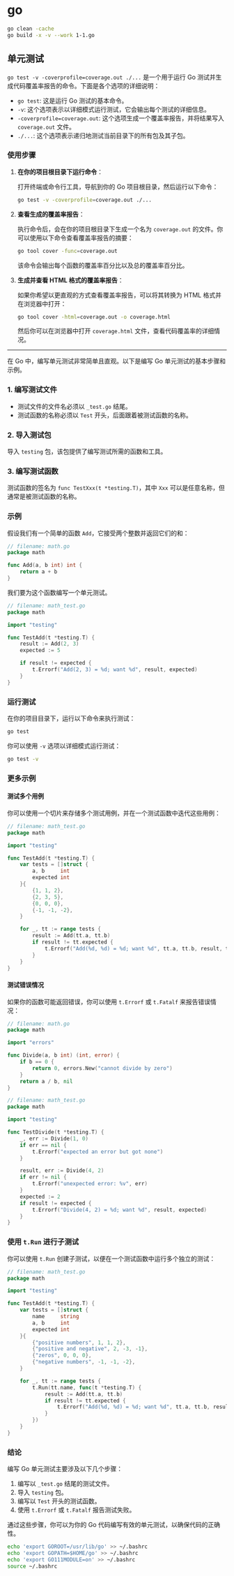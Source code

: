 # go

```sh
go clean -cache
go build -x -v --work 1-1.go
```

## 单元测试

`go test -v -coverprofile=coverage.out ./...` 是一个用于运行 Go 测试并生成代码覆盖率报告的命令。下面是各个选项的详细说明：

- `go test`: 这是运行 Go 测试的基本命令。
- `-v`: 这个选项表示以详细模式运行测试，它会输出每个测试的详细信息。
- `-coverprofile=coverage.out`: 这个选项生成一个覆盖率报告，并将结果写入 `coverage.out` 文件。
- `./...`: 这个选项表示递归地测试当前目录下的所有包及其子包。

### 使用步骤

1. **在你的项目根目录下运行命令**：

   打开终端或命令行工具，导航到你的 Go 项目根目录，然后运行以下命令：

   ```bash
   go test -v -coverprofile=coverage.out ./...
   ```
2. **查看生成的覆盖率报告**：

   执行命令后，会在你的项目根目录下生成一个名为 `coverage.out` 的文件。你可以使用以下命令查看覆盖率报告的摘要：

   ```bash
   go tool cover -func=coverage.out
   ```

   该命令会输出每个函数的覆盖率百分比以及总的覆盖率百分比。
3. **生成并查看 HTML 格式的覆盖率报告**：

   如果你希望以更直观的方式查看覆盖率报告，可以将其转换为 HTML 格式并在浏览器中打开：

   ```bash
   go tool cover -html=coverage.out -o coverage.html
   ```

   然后你可以在浏览器中打开 `coverage.html` 文件，查看代码覆盖率的详细情况。

---

在 Go 中，编写单元测试非常简单且直观。以下是编写 Go 单元测试的基本步骤和示例。

### 1. 编写测试文件

- 测试文件的文件名必须以 `_test.go` 结尾。
- 测试函数的名称必须以 `Test` 开头，后面跟着被测试函数的名称。

### 2. 导入测试包

导入 `testing` 包，该包提供了编写测试所需的函数和工具。

### 3. 编写测试函数

测试函数的签名为 `func TestXxx(t *testing.T)`，其中 `Xxx` 可以是任意名称，但通常是被测试函数的名称。

### 示例

假设我们有一个简单的函数 `Add`，它接受两个整数并返回它们的和：

```go
// filename: math.go
package math

func Add(a, b int) int {
    return a + b
}
```

我们要为这个函数编写一个单元测试。

```go
// filename: math_test.go
package math

import "testing"

func TestAdd(t *testing.T) {
    result := Add(2, 3)
    expected := 5

    if result != expected {
        t.Errorf("Add(2, 3) = %d; want %d", result, expected)
    }
}
```

### 运行测试

在你的项目目录下，运行以下命令来执行测试：

```bash
go test
```

你可以使用 `-v` 选项以详细模式运行测试：

```bash
go test -v
```

### 更多示例

#### 测试多个用例

你可以使用一个切片来存储多个测试用例，并在一个测试函数中迭代这些用例：

```go
// filename: math_test.go
package math

import "testing"

func TestAdd(t *testing.T) {
    var tests = []struct {
        a, b     int
        expected int
    }{
        {1, 1, 2},
        {2, 3, 5},
        {0, 0, 0},
        {-1, -1, -2},
    }

    for _, tt := range tests {
        result := Add(tt.a, tt.b)
        if result != tt.expected {
            t.Errorf("Add(%d, %d) = %d; want %d", tt.a, tt.b, result, tt.expected)
        }
    }
}
```

#### 测试错误情况

如果你的函数可能返回错误，你可以使用 `t.Errorf` 或 `t.Fatalf` 来报告错误情况：

```go
// filename: math.go
package math

import "errors"

func Divide(a, b int) (int, error) {
    if b == 0 {
        return 0, errors.New("cannot divide by zero")
    }
    return a / b, nil
}
```

```go
// filename: math_test.go
package math

import "testing"

func TestDivide(t *testing.T) {
    _, err := Divide(1, 0)
    if err == nil {
        t.Errorf("expected an error but got none")
    }

    result, err := Divide(4, 2)
    if err != nil {
        t.Errorf("unexpected error: %v", err)
    }
    expected := 2
    if result != expected {
        t.Errorf("Divide(4, 2) = %d; want %d", result, expected)
    }
}
```

### 使用 `t.Run` 进行子测试

你可以使用 `t.Run` 创建子测试，以便在一个测试函数中运行多个独立的测试：

```go
// filename: math_test.go
package math

import "testing"

func TestAdd(t *testing.T) {
    var tests = []struct {
        name     string
        a, b     int
        expected int
    }{
        {"positive numbers", 1, 1, 2},
        {"positive and negative", 2, -3, -1},
        {"zeros", 0, 0, 0},
        {"negative numbers", -1, -1, -2},
    }

    for _, tt := range tests {
        t.Run(tt.name, func(t *testing.T) {
            result := Add(tt.a, tt.b)
            if result != tt.expected {
                t.Errorf("Add(%d, %d) = %d; want %d", tt.a, tt.b, result, tt.expected)
            }
        })
    }
}
```

### 结论

编写 Go 单元测试主要涉及以下几个步骤：

1. 编写以 `_test.go` 结尾的测试文件。
2. 导入 `testing` 包。
3. 编写以 `Test` 开头的测试函数。
4. 使用 `t.Errorf` 或 `t.Fatalf` 报告测试失败。

通过这些步骤，你可以为你的 Go 代码编写有效的单元测试，以确保代码的正确性。



```bash
echo 'export GOROOT=/usr/lib/go' >> ~/.bashrc
echo 'export GOPATH=$HOME/go' >> ~/.bashrc
echo 'export GO111MODULE=on' >> ~/.bashrc
source ~/.bashrc

```
